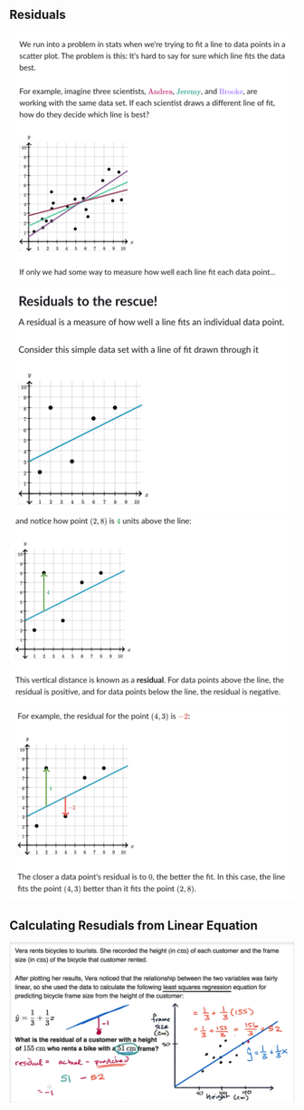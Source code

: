 ## Residuals
![](res-1.png)
![](res-2.png)
![](res-3.png)
![](res-4.png)
## Calculating Resudials from Linear Equation
![](res-5.png)
